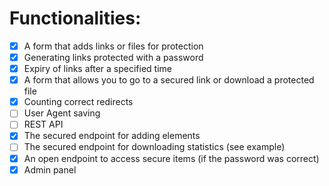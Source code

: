 # Functionalities:

- [x] A form that adds links or files for protection
- [x] Generating links protected with a password
- [x] Expiry of links after a specified time
- [x] A form that allows you to go to a secured link or download a protected file
- [x] Counting correct redirects
- [ ] User Agent saving
- [ ] REST API
- [x] The secured endpoint for adding elements
- [ ] The secured endpoint for downloading statistics (see example)
- [x] An open endpoint to access secure items (if the password was correct)
- [x] Admin panel
